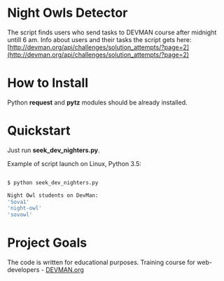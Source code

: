 # Night Owls Detector

The script finds users who send tasks to DEVMAN course after midnight untill 6 am. Info about users and their tasks the script gets here: [http://devman.org/api/challenges/solution_attempts/?page=2](http://devman.org/api/challenges/solution_attempts/?page=2)

# How to Install

Python **request** and **pytz** modules should be already installed. 

# Quickstart

Just run **seek_dev_nighters.py**. 

Example of script launch on Linux, Python 3.5:

```bash

$ python seek_dev_nighters.py

Night Owl students on DevMan:
'Sova1'
'night-owl'
'sovowl'
```

# Project Goals

The code is written for educational purposes. Training course for web-developers - [DEVMAN.org](https://devman.org)
